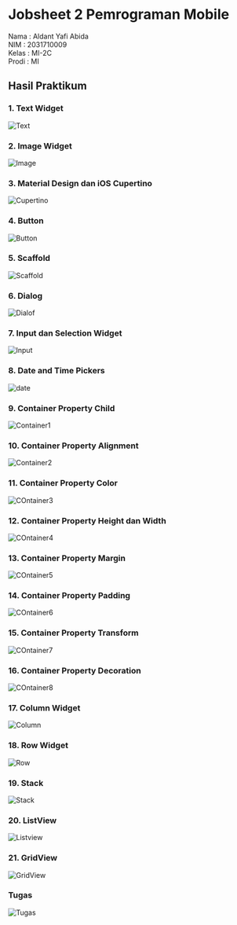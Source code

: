 # Jobsheet 2 Pemrograman Mobile



Nama : Aldant Yafi Abida <br/>
NIM : 2031710009 <br/>
Kelas : MI-2C <br/>
Prodi :  MI <br/>

## Hasil Praktikum

### 1. Text Widget
![Text](Img/ss/Text.png)
<brss/>

### 2. Image Widget
![Image](Img/ss/owl.png)
<br/>

### 3. Material Design dan iOS Cupertino
![Cupertino](Img/ss/Cupertino.png)
<br/>

### 4. Button
![Button](Img/ss/button.png)
<br/>

### 5. Scaffold
![Scaffold](Img/ss/scaffold.png)
<br/>

### 6. Dialog
![Dialof](Img/ss/dialog.png)
<br/>

### 7. Input dan Selection Widget
![Input](Img/ss/Input.png)
<br/>

### 8. Date and Time Pickers
![date](Img/ss/Date.png)
<br/>

### 9. Container Property Child
![Container1](Img/ss/container1.png)
<br/>

### 10. Container Property Alignment
![Container2](Img/ss/container2.png)
<br/>

### 11. Container Property Color
![COntainer3](Img/ss/container3.png)
<br/>

### 12. Container Property Height dan Width 
![COntainer4](Img/ss/container4.png)
<br/>

### 13. Container Property Margin
![COntainer5](Img/ss/container5.png)
<br/>

### 14. Container Property Padding
![COntainer6](Img/ss/container6.png)
<br/>

### 15. Container Property Transform 
![COntainer7](Img/ss/container7.png)
<br/>

### 16. Container Property Decoration
![COntainer8](Img/ss/container8.png)
<br/>

### 17. Column Widget
![Column](Img/ss/column.png)
<br/>

### 18. Row Widget 
![Row](Img/ss/Row.png)
<br/>

### 19. Stack 
![Stack](Img/ss/stack.png)
<br/>

### 20. ListView
![Listview](Img/ss/ListView.png)
<br/>

### 21. GridView
![GridView](Img/ss/Grid.png)
<br/>

### Tugas
![Tugas](Img/ss/Tugas.png)
<br/>

